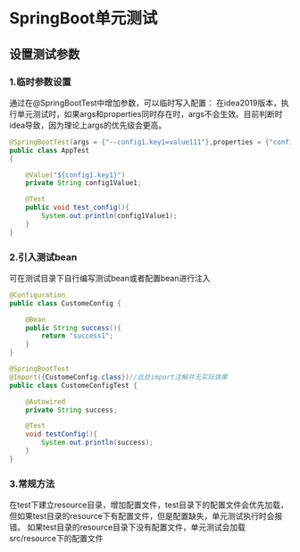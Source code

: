 # SpringBoot单元测试
## 设置测试参数
### 1.临时参数设置
通过在@SpringBootTest中增加参数，可以临时写入配置：
在idea2019版本，执行单元测试时，如果args和properties同时存在时，args不会生效。目前判断时idea导致，因为理论上args的优先级会更高。
```java
@SpringBootTest(args = {"--config1.key1=value111"},properties = {"config1.key1=value11"})
public class AppTest 
{

    @Value("${config1.key1}")
    private String config1Value1;

    @Test
    public void test_config(){
        System.out.println(config1Value1);
    }
}
```

### 2.引入测试bean
可在测试目录下自行编写测试bean或者配置bean进行注入
```java
@Configuration
public class CustomeConfig {

    @Bean
    public String success(){
        return "success1";
    }
}

@SpringBootTest
@Import({CustomeConfig.class})//此处import注解并无实际效果
public class CustomeConfigTest {

    @Autowired
    private String success;

    @Test
    void testConfig(){
        System.out.println(success);
    }
}
```

### 3.常规方法
在test下建立resource目录，增加配置文件，test目录下的配置文件会优先加载，但如果test目录的resource下有配置文件，但是配置缺失，单元测试执行时会报错。
如果test目录的resource目录下没有配置文件，单元测试会加载src/resource下的配置文件


